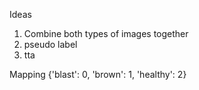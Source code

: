 Ideas

1) Combine both types of images together
2) pseudo label
3) tta

Mapping
{'blast': 0, 'brown': 1, 'healthy': 2}